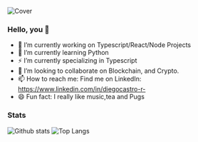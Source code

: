 ![Cover](https://i.ibb.co/tcNcN3B/Linked-In-Banner.png)
### Hello, you 👋
- 🔭 I’m currently working on Typescript/React/Node Projects
- 🌱 I’m currently learning Python
- ⚡ I’m currently specializing in Typescript
- 👯 I’m looking to collaborate on Blockchain, and Crypto.
- 📫 How to reach me: Find me on LinkedIn: https://www.linkedin.com/in/diegocastro-r- 
- 😄 Fun fact: I really like music,tea and Pugs

### Stats

![Github stats](https://github-readme-stats.vercel.app/api?username=diegocastro&show_icons=true&theme=dark)
![Top Langs](https://github-readme-stats.vercel.app/api/top-langs/?username=diegocastro&layout=compact&theme=dark&repo=nativemarket)
